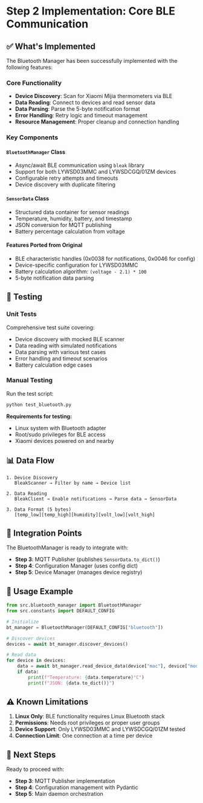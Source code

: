 # Step 2 Implementation: Core BLE Communication

## ✅ What's Implemented

The Bluetooth Manager has been successfully implemented with the following features:

### Core Functionality

- **Device Discovery**: Scan for Xiaomi Mijia thermometers via BLE
- **Data Reading**: Connect to devices and read sensor data
- **Data Parsing**: Parse the 5-byte notification format
- **Error Handling**: Retry logic and timeout management
- **Resource Management**: Proper cleanup and connection handling

### Key Components

#### `BluetoothManager` Class

- Async/await BLE communication using `bleak` library
- Support for both LYWSD03MMC and LYWSDCGQ/01ZM devices
- Configurable retry attempts and timeouts
- Device discovery with duplicate filtering

#### `SensorData` Class

- Structured data container for sensor readings
- Temperature, humidity, battery, and timestamp
- JSON conversion for MQTT publishing
- Battery percentage calculation from voltage

#### Features Ported from Original

- BLE characteristic handles (0x0038 for notifications, 0x0046 for config)
- Device-specific configuration for LYWSD03MMC
- Battery calculation algorithm: `(voltage - 2.1) * 100`
- 5-byte notification data parsing

## 🧪 Testing

### Unit Tests

Comprehensive test suite covering:

- Device discovery with mocked BLE scanner
- Data reading with simulated notifications  
- Data parsing with various test cases
- Error handling and timeout scenarios
- Battery calculation edge cases

### Manual Testing

Run the test script:

```bash
python test_bluetooth.py
```

**Requirements for testing:**

- Linux system with Bluetooth adapter
- Root/sudo privileges for BLE access
- Xiaomi devices powered on and nearby

## 📊 Data Flow

```dataflow
1. Device Discovery
   BleakScanner → Filter by name → Device list

2. Data Reading  
   BleakClient → Enable notifications → Parse data → SensorData

3. Data Format (5 bytes)
   [temp_low][temp_high][humidity][volt_low][volt_high]
```

## 🔄 Integration Points

The BluetoothManager is ready to integrate with:

- **Step 3**: MQTT Publisher (publishes `SensorData.to_dict()`)
- **Step 4**: Configuration Manager (uses config dict)
- **Step 5**: Device Manager (manages device registry)

## 🚀 Usage Example

```python
from src.bluetooth_manager import BluetoothManager
from src.constants import DEFAULT_CONFIG

# Initialize
bt_manager = BluetoothManager(DEFAULT_CONFIG["bluetooth"])

# Discover devices
devices = await bt_manager.discover_devices()

# Read data
for device in devices:
    data = await bt_manager.read_device_data(device["mac"], device["mode"])
    if data:
        print(f"Temperature: {data.temperature}°C")
        print(f"JSON: {data.to_dict()}")
```

## ⚠️ Known Limitations

1. **Linux Only**: BLE functionality requires Linux Bluetooth stack
2. **Permissions**: Needs root privileges or proper user groups
3. **Device Support**: Only LYWSD03MMC and LYWSDCGQ/01ZM tested
4. **Connection Limit**: One connection at a time per device

## 🎯 Next Steps

Ready to proceed with:

- **Step 3**: MQTT Publisher implementation
- **Step 4**: Configuration management with Pydantic
- **Step 5**: Main daemon orchestration
